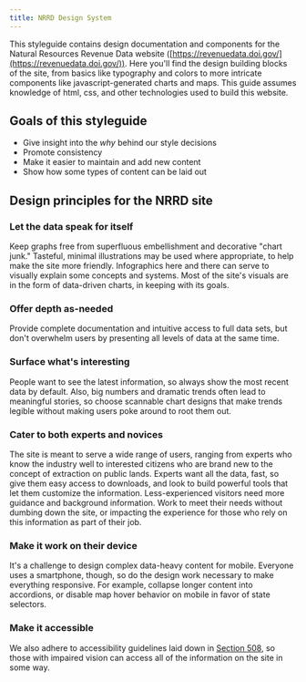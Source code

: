```yaml
---
title: NRRD Design System
---
```


This styleguide contains design documentation and components for the Natural Resources Revenue Data website ([https://revenuedata.doi.gov/](https://revenuedata.doi.gov/)). Here you'll find the design building blocks of the site, from basics like typography and colors to more intricate components like javascript-generated charts and maps. This guide assumes knowledge of html, css, and other technologies used to build this website.

## Goals of this styleguide

- Give insight into the *why* behind our style decisions
- Promote consistency
- Make it easier to maintain and add new content
- Show how some types of content can be laid out

## Design principles for the NRRD site

### Let the data speak for itself

Keep graphs free from superfluous embellishment and decorative "chart junk." Tasteful, minimal illustrations may be used where appropriate, to help make the site more friendly. Infographics here and there can serve to visually explain some concepts and systems. Most of the site's visuals are in the form of data-driven charts, in keeping with its goals.

### Offer depth as-needed

Provide complete documentation and intuitive access to full data sets, but don't overwhelm users by presenting all levels of data at the same time.

### Surface what's interesting

People want to see the latest information, so always show the most recent data by default. Also, big numbers and dramatic trends often lead to meaningful stories, so choose scannable chart designs that make trends legible without making users poke around to root them out.

### Cater to both experts and novices

The site is meant to serve a wide range of users, ranging from experts who know the industry well to interested citizens who are brand new to the concept of extraction on public lands. Experts want all the data, fast, so give them easy access to downloads, and look to build powerful tools that let them customize the information. Less-experienced visitors need more guidance and background information. Work to meet their needs without dumbing down the site, or impacting the experience for those who rely on this information as part of their job.

### Make it work on their device

It's a challenge to design complex data-heavy content for mobile. Everyone uses a smartphone, though, so do the design work necessary to make everything responsive. For example, collapse longer content into accordions, or disable map hover behavior on mobile in favor of state selectors.

### Make it accessible

We also adhere to accessibility guidelines laid down in [Section 508](https://accessibility.18f.gov/checklist/), so those with impaired vision can access all of the information on the site in some way.
